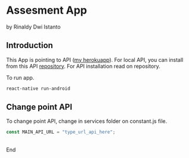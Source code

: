 # Assesment App

by Rinaldy Dwi Istanto

## Introduction

This App is pointing to API ([my herokuapp](http://api-dummy-ilcs.herokuapp.com/)).
For local API, you can install from this API [repository](https://github.com/rinaldydwii/api-dummy-ilcs). For API installation read on repository.

To run app.

```bash
react-native run-android
```

## Change point API

To change point API, change in services folder on constant.js file.

```javascript
const MAIN_API_URL = "type_url_api_here";
```

\
End